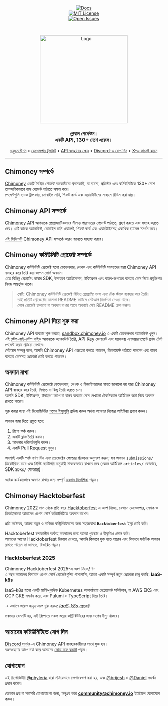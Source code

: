 <div align="center">
  
[![Docs](https://img.shields.io/badge/docs-chimoney.readme.io-blue)](https://chimoney.readme.io/reference/introduction)  
[![MIT License](https://img.shields.io/badge/license-MIT-green)](https://github.com/Chimoney/chimoney-community-projects?tab=MIT-1-ov-file)  
[![Open Issues](https://img.shields.io/github/issues/Chimoney/chimoney-community-projects)](https://github.com/Chimoney/chimoney-community-projects/issues)

</div>

&nbsp;

<div align="center" id="initial">
  <a href="https://chimoney.io/" target="_blank">
  <picture>
    <img src="https://chimoney.io/assets/icons/chimoney-purple-logo.svg" width="280" alt="Logo"/>
  </picture>
  </a>
</div>

<h3 align="center">
  গ্লোবাল পেমেন্টস।  
  <br/>
  একটি API, 130+ দেশে এক্সেস। <br/>
</h3>

<div align="center">
  
  [ডকুমেন্টেশন](https://chimoney.readme.io/reference/introduction) • [ডেভেলপার টুলকিট](https://chimoney.io/toolkit/) • [API ব্যবহারের ক্ষেত্র](https://chimoney.io/api-use-cases/) • [Discord-এ যোগ দিন](https://discord.gg/TsyKnzT4qV) • [X-এ কানেক্ট করুন](https://x.com/chimoney_io)
  
</div>

---

## Chimoney সম্পর্কে

[Chimoney](https://chimoney.io/) একটি বৈশ্বিক পেমেন্ট অবকাঠামো প্রদানকারী, যা ব্যবসা, প্রতিষ্ঠান এবং কমিউনিটিকে 130+ দেশে তাত্ক্ষণিকভাবে বাল্ক পেমেন্ট পাঠাতে সক্ষম করে।  
পেমেন্টগুলি ব্যাংক ট্রান্সফার, মোবাইল মানি, গিফট কার্ড এবং এয়ারটাইমের মাধ্যমে রিডিম করা যায়।

## Chimoney API সম্পর্কে

[Chimoney API](https://chimoney.readme.io/reference/introduction) আপনাকে প্রোগ্রাম্যাটিকভাবে সীমান্ত পারাপারের পেমেন্ট পাঠাতে, গ্রহণ করতে এবং সংগ্রহ করতে দেয়। এটি ব্যাংক অ্যাকাউন্ট, মোবাইল মানি ওয়ালেট, গিফট কার্ড এবং এয়ারটাইমসহ একাধিক চ্যানেল সমর্থন করে।  

[এই ভিডিওটি](https://www.youtube.com/watch?v=VItvZbPH9cU&t=4s) Chimoney API সম্পর্কে আরও জানতে সাহায্য করবে।

## Chimoney কমিউনিটি প্রোজেক্ট সম্পর্কে

Chimoney কমিউনিটি প্রোজেক্ট হলো ডেভেলপার, লেখক এবং কমিউনিটি সদস্যদের দ্বারা Chimoney API ব্যবহার করে তৈরি করা ওপেন সোর্স অবদান।  
এতে বিভিন্ন প্রোগ্রামিং ভাষার SDK, উদাহরণ অ্যাপ্লিকেশন, ইন্টিগ্রেশন এবং বাস্তব-জগতের ব্যবহার কেস নিয়ে প্রযুক্তিগত নিবন্ধ অন্তর্ভুক্ত থাকে।  

> **নোট:** Chimoney কমিউনিটি প্রোজেক্ট বিভিন্ন প্রোগ্রামিং ভাষা এবং টেক স্ট্যাক ব্যবহার করে তৈরি।  
> তাই প্রতিটি প্রোজেক্টের আলাদা README ফাইলে সেটআপ নির্দেশনা দেওয়া থাকে।  
> কোন প্রোজেক্ট চালানো বা অবদান রাখার আগে অবশ্যই সেই README চেক করুন।

## Chimoney API দিয়ে শুরু করা

Chimoney API ব্যবহার শুরু করতে, [sandbox.chimoney.io](https://sandbox.chimoney.io) এ একটি ডেভেলপার অ্যাকাউন্ট খুলুন।  
এই [স্টেপ-বাই-স্টেপ গাইড](https://www.loom.com/share/436303eb69c44f0d9757ea0c655bed89?sid=b6a0f661-721c-4731-9873-ae6f2d25780) আপনাকে অ্যাকাউন্ট তৈরি, API Key জেনারেট এবং স্যান্ডবক্স এনভায়রনমেন্টে প্রথম টেস্ট পেমেন্ট করার প্রক্রিয়া দেখাবে।  
সেটআপ সম্পন্ন হলে, আপনি Chimoney API এক্সপ্লোর করতে পারবেন, রিকোয়েস্ট পাঠাতে পারবেন এবং বাস্তব ব্যবহার কেসসহ প্রোজেক্ট তৈরি করতে পারবেন।

## অবদান রাখা

Chimoney কমিউনিটি প্রোজেক্টে ডেভেলপার, লেখক ও ডিজাইনারদের স্বাগত জানানো হয় যারা Chimoney API ব্যবহার করে তৈরি, লিখতে বা কিছু তৈরি করতে চান।  
আপনি SDK, ইন্টিগ্রেশন, উদাহরণ অ্যাপ বা বাস্তব ব্যবহার কেস দেখানো টেকনিক্যাল আর্টিকেল জমা দিয়ে অবদান রাখতে পারেন।  

শুরু করার জন্য এই রিপোজিটরির [ওপেন ইস্যুগুলি](https://github.com/Chimoney/chimoney-community-projects/issues) ব্রাউজ করুন অথবা আপনার নিজের আইডিয়া প্রস্তাব করুন।  

অবদান জমা দিতে প্রস্তুত হলে:  

1. রিপো ফর্ক করুন।  
2. একটি ব্রাঞ্চ তৈরি করুন।  
3. আপনার পরিবর্তনগুলি করুন।  
4. একটি Pull Request খুলুন।  

অবশ্যই একটি স্পষ্ট বর্ণনা দিন এবং প্রোজেক্টের ফোল্ডার স্ট্রাকচার অনুসরণ করুন; সব অবদান `submissions/` ডিরেক্টরিতে যাবে এবং নির্দিষ্ট ক্যাটাগরি অনুযায়ী সাবফোল্ডারে রাখতে হবে (যেমন আর্টিকেল `articles/` ফোল্ডারে, SDK `SDKs/` ফোল্ডারে)।  

অধিক কার্যকরভাবে অবদান রাখার জন্য সম্পূর্ণ [অবদান নির্দেশিকা](/CONTRIBUTING.md) পড়ুন।

## Chimoney Hacktoberfest

Chimoney 2022 সাল থেকে প্রতি বছর [Hacktoberfest](https://hacktoberfest.com/) এ অংশ নিচ্ছে, যেখানে ডেভেলপার, লেখক ও ডিজাইনাররা আমাদের ওপেন সোর্স কমিউনিটিতে অবদান রাখেন।  

প্রতি অক্টোবর, আমরা নতুন ও অভিজ্ঞ কন্ট্রিবিউটরদের জন্য সহজবোধ্য **`Hacktoberfest`** ইস্যু তৈরি করি।  

Hacktoberfest চলাকালীন অর্থবহ অবদানের জন্য আমরা পুরস্কার ও স্বীকৃতিও প্রদান করি।  
আমাদের আগের Hacktoberfest রিক্যাপ দেখতে, আপনি কিভাবে যুক্ত হতে পারেন এবং কিভাবে সর্বাধিক অবদান রাখতে পারেন তা জানতে, বিস্তারিত পড়ুন।

### Hacktoberfest 2025  

Chimoney Hacktoberfest 2025-এ অংশ নিচ্ছে! ✨  
এ বছর আমাদের বিদ্যমান ওপেন সোর্স প্রোজেক্টগুলির পাশাপাশি, আমরা একটি সম্পূর্ণ নতুন প্রোজেক্ট চালু করছি: **IaaS-k8s**  

IaaS-k8s হলো একটি মাল্টি-ক্লাউড Kubernetes অবকাঠামো ডেপ্লয়মেন্ট সলিউশন, যা AWS EKS এবং GCP GKE সমর্থন করে, এবং Pulumi ও TypeScript দিয়ে তৈরি।  

➝ _এখানে আরও জানুন এবং শুরু করুন:_ [_IaaS-k8s প্রোজেক্ট_](https://github.com/Chimoney/Iaas)

সবসময় যেমনটি হয়, এই রিপোতে সকল স্তরের কন্ট্রিবিউটরের জন্য ওপেন ইস্যু থাকবে।

## আমাদের কমিউনিটিতে যোগ দিন

[Discord সার্ভার](https://discord.gg/TsyKnzT4qV)-এ Chimoney API ব্যবহারকারীদের সাথে যুক্ত হন।  
অংশগ্রহণের আগে দয়া করে আমাদের [কোড অফ কন্ডাক্ট](https://github.com/Chimoney/chimoney-community-projects/blob/main/CODE_OF_CONDUCT.md) পড়ুন।

## যোগাযোগ

এই রিপোজিটরি [@phyleria](https://github.com/phyleria) দ্বারা সক্রিয়ভাবে রক্ষণাবেক্ষণ করা হয়, এবং [@brijesh](https://github.com/brijeshthummar02) ও [@Daniel](https://github.com/Danbaba1) সমর্থন প্রদান করেন।  

যেকোন প্রশ্ন বা সরাসরি যোগাযোগের জন্য, অনুগ্রহ করে **<community@chimoney.io>** ইমেইলে যোগাযোগ করুন।
